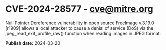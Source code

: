 # CVE-2024-28577 - cve@mitre.org

Null Pointer Dereference vulnerability in open source FreeImage v.3.19.0 [r1909] allows a local attacker to cause a denial of service (DoS) via the jpeg_read_exif_profile_raw() function when reading images in JPEG format.

**Publish date:** 2024-03-20
